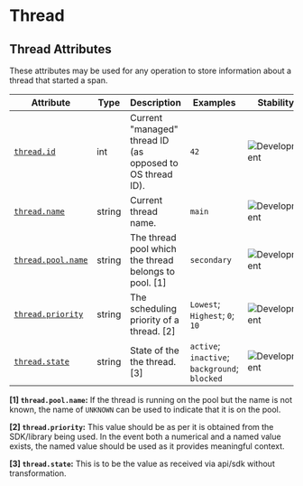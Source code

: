 <!-- NOTE: THIS FILE IS AUTOGENERATED. DO NOT EDIT BY HAND. -->
<!-- see templates/registry/markdown/attribute_namespace.md.j2 -->

# Thread

## Thread Attributes

These attributes may be used for any operation to store information about a thread that started a span.

| Attribute | Type | Description | Examples | Stability |
|---|---|---|---|---|
| <a id="thread-id" href="#thread-id">`thread.id`</a> | int | Current "managed" thread ID (as opposed to OS thread ID). | `42` | ![Development](https://img.shields.io/badge/-development-blue) |
| <a id="thread-name" href="#thread-name">`thread.name`</a> | string | Current thread name. | `main` | ![Development](https://img.shields.io/badge/-development-blue) |
| <a id="thread-pool-name" href="#thread-pool-name">`thread.pool.name`</a> | string | The thread pool which the thread belongs to pool. [1] | `secondary` | ![Development](https://img.shields.io/badge/-development-blue) |
| <a id="thread-priority" href="#thread-priority">`thread.priority`</a> | string | The scheduling priority of a thread. [2] | `Lowest`; `Highest`; `0`; `10` | ![Development](https://img.shields.io/badge/-development-blue) |
| <a id="thread-state" href="#thread-state">`thread.state`</a> | string | State of the the thread. [3] | `active`; `inactive`; `background`; `blocked` | ![Development](https://img.shields.io/badge/-development-blue) |

**[1] `thread.pool.name`:** If the thread is running on the pool but the name is not known, the name of `UNKNOWN` can be used to indicate that it is on the pool.

**[2] `thread.priority`:** This value should be as per it is obtained from the SDK/library being used. In the event both a numerical and a named value exists, the named value should be used as it provides meaningful context.

**[3] `thread.state`:** This is to be the value as received via api/sdk without transformation.

